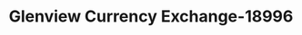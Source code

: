 ---
f_zip-code: 60025
f_state-code: IL
title: Glenview Currency Exchange-18996
f_phone: 847-729-2552
f_city-only: Glenview
f_address: 1410 Waukegan Road Glenview
f_location-unique-id: '18996'
slug: glenview-currency-exchange-18996
updated-on: '2024-05-30T13:46:58.046Z'
created-on: '2024-05-30T13:36:59.803Z'
published-on: '2024-05-30T13:54:32.469Z'
f_city-state: cms/city/glenview-il.md
f_company: cms/company/glenview-currency-exchange.md
f_state: cms/state/illinois.md
layout: '[payday-loan].html'
tags: payday-loan
---